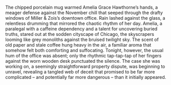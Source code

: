 The chipped porcelain mug warmed Amelia Grace Hawthorne’s hands, a meager defense against the November chill that seeped through the drafty windows of Miller & Zois’s downtown office.  Rain lashed against the glass, a relentless drumming that mirrored the chaotic rhythm of her day.  Amelia, a paralegal with a caffeine dependency and a talent for uncovering buried truths, stared out at the sodden cityscape of Chicago, the skyscrapers looming like grey monoliths against the bruised twilight sky.  The scent of old paper and stale coffee hung heavy in the air, a familiar aroma that somehow felt both comforting and suffocating.  Tonight, however, the usual hum of the office was absent; only the rhythmic tap-tap-tap of her fingers against the worn wooden desk punctuated the silence.  The case she was working on, a seemingly straightforward property dispute, was beginning to unravel, revealing a tangled web of deceit that promised to be far more complicated – and potentially far more dangerous – than it initially appeared.
